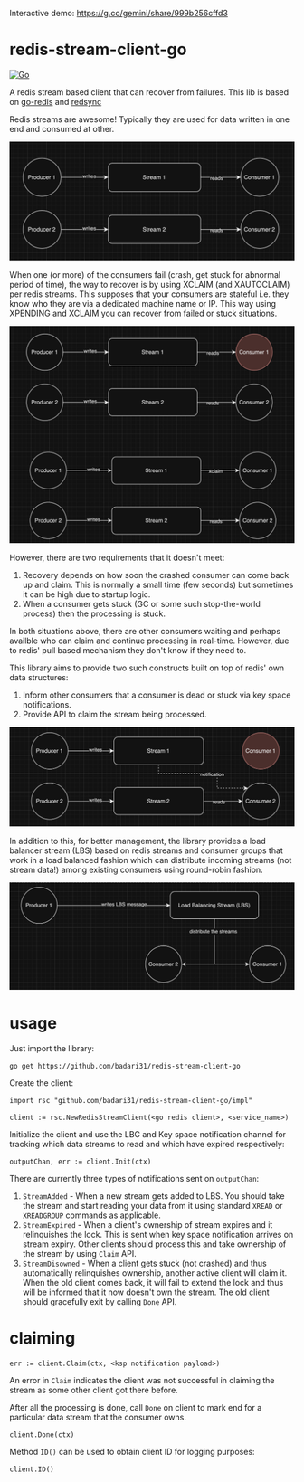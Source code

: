 Interactive demo: https://g.co/gemini/share/999b256cffd3

# redis-stream-client-go

[![Go](https://github.com/badari31/redis-stream-client-go/actions/workflows/go.yml/badge.svg)](https://github.com/badari31/redis-stream-client-go/actions/workflows/go.yml)

A redis stream based client that can recover from failures. This lib is based on [go-redis](https://github.com/redis/go-redis) and [redsync](https://github.com/go-redsync/redsync)

Redis streams are awesome! Typically they are used for data written in one end and consumed at other.

![Redis streams normal working](./imgs/redis_stream_normal.png)

When one (or more) of the consumers fail (crash, get stuck for abnormal period of time), the way to recover is by using XCLAIM (and XAUTOCLAIM) per redis streams. This supposes that your consumers are stateful i.e. they know who they are via a dedicated machine name or IP. This way using XPENDING and XCLAIM you can recover from failed or stuck situations.

![Redis streams failure recovery](./imgs/redis_stream_failure_recovery.png)

However, there are two requirements that it doesn't meet:
1. Recovery depends on how soon the crashed consumer can come back up and claim. This is normally a small time (few seconds) but sometimes it can be high due to startup logic.
2. When a consumer gets stuck (GC or some such stop-the-world process) then the processing is stuck.

In both situations above, there are other consumers waiting and perhaps availble who can claim and continue processing in real-time. However, due to redis' pull based mechanism they don't know if they need to.

This library aims to provide two such constructs built on top of redis' own data structures:
1. Inform other consumers that a consumer is dead or stuck via key space notifications.
2. Provide API to claim the stream being processed.

![Redis streams failure recovery - new](./imgs/redis_stream_failure_recovery-redis-stream-client_way.png)

In addition to this, for better management, the library provides a load balancer stream (LBS) based on redis streams and consumer groups that work in a load balanced fashion which can distribute incoming streams (not stream data!) among existing consumers using round-robin fashion.

![Redis stream client - LBS](./imgs/redis_stream_client_lbs.png)

# usage

Just import the library:

```
go get https://github.com/badari31/redis-stream-client-go
```

Create the client:

```
import rsc "github.com/badari31/redis-stream-client-go/impl"
```

```
client := rsc.NewRedisStreamClient(<go redis client>, <service_name>)
```

Initialize the client and use the LBC and Key space notification channel for tracking which data streams to read and which have expired respectively:

```
outputChan, err := client.Init(ctx)
```

There are currently three types of notifications sent on `outputChan`:
1. `StreamAdded` - When a new stream gets added to LBS. You should take the stream and start reading your data from it using standard `XREAD` or `XREADGROUP` commands as applicable.
2. `StreamExpired` - When a client's ownership of stream expires and it relinquishes the lock. This is sent when key space notification arrives on stream expiry. Other clients should process this and take ownership of the stream by using `Claim` API.
3. `StreamDisowned` - When a client gets stuck (not crashed) and thus automatically relinquishes ownership, another active client will claim it. When the old client comes back, it will fail to extend the lock and thus will be informed that it now doesn't own the stream. The old client should gracefully exit by calling `Done` API.

# claiming

```
err := client.Claim(ctx, <ksp notification payload>)
```

An error in `Claim` indicates the client was not successful in claiming the stream as some other client got there before.

After all the processing is done, call `Done` on client to mark end for a particular data stream that the consumer owns.

```
client.Done(ctx)
```

Method `ID()` can be used to obtain client ID for logging purposes:

```
client.ID()
```
